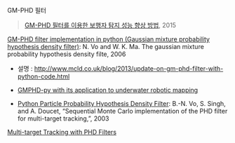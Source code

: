 
GM-PHD 필터

> [GM-PHD 필터를 이용한 보행자 탐지 성능 향상 방법](http://www.dbpia.co.kr/Article/NODE06594856), 2015


[GM-PHD filter implementation in python (Gaussian mixture probability hypothesis density filter)](https://github.com/danstowell/gmphd): N. Vo and W. K. Ma. The gaussian mixture probability hypothesis density filte, 2006
- 설명 : http://www.mcld.co.uk/blog/2013/update-on-gm-phd-filter-with-python-code.html
- [GMPHD-py with its application to underwater robotic mapping](https://github.com/tfabbri/gmphd-py)

- [Python Particle Probability Hypothesis Density Filter](): B.-N. Vo, S. Singh, and A. Doucet, “Sequential Monte Carlo implementation     of the PHD filter for multi-target tracking,”, 2003


[Multi-target Tracking with PHD Filters](https://www.math.u-bordeaux.fr/~mpace/PhdFiltering.html)